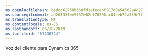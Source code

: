 ```yaml
---
ms.openlocfilehash: bedcc62758b668fd1afecebf917d0a54502a4c27
ms.sourcegitcommit: ad203331ee9737e82ef70206ac04eeb72a5f9c7f
ms.translationtype: MT
ms.contentlocale: es-ES
ms.lasthandoff: 06/18/2019
ms.locfileid: "67230724"
---
```

Voz del cliente para Dynamics 365

